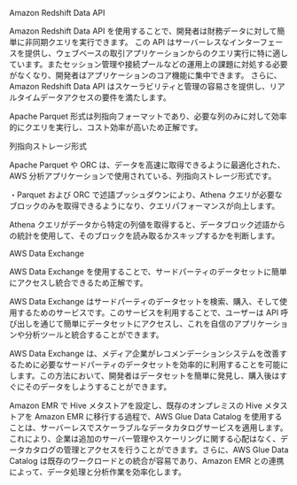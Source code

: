 Amazon Redshift Data API

Amazon Redshift Data API を使用することで、開発者は財務データに対して簡単に非同期クエリを実行できます。
この API はサーバーレスなインターフェースを提供し、ウェブベースの取引アプリケーションからのクエリ実行に特に適しています。またセッション管理や接続プールなどの運用上の課題に対処する必要がなくなり、開発者はアプリケーションのコア機能に集中できます。
さらに、Amazon Redshift Data API はスケーラビリティと管理の容易さを提供し、リアルタイムデータアクセスの要件を満たします。

Apache Parquet 形式は列指向フォーマットであり、必要な列のみに対して効率的にクエリを実行し、コスト効率が高いため正解です。

列指向ストレージ形式

Apache Parquet や ORC は、データを高速に取得できるように最適化された、AWS 分析アプリケーションで使用されている、列指向ストレージ形式です。

・Parquet および ORC で述語プッシュダウンにより、Athena クエリが必要なブロックのみを取得できるようになり、クエリパフォーマンスが向上します。

Athena クエリがデータから特定の列値を取得すると、データブロック述語からの統計を使用して、そのブロックを読み取るかスキップするかを判断します。

AWS Data Exchange

AWS Data Exchange を使用することで、サードパーティのデータセットに簡単にアクセスし統合できるため正解です。

AWS Data Exchange はサードパーティのデータセットを検索、購入、そして使用するためのサービスです。このサービスを利用することで、ユーザーは API 呼び出しを通じて簡単にデータセットにアクセスし、これを自信のアプリケーションや分析ツールと統合することができます。

AWS Data Exchange は、メディア企業がレコメンデーションシステムを改善するために必要なサードパーティのデータセットを効率的に利用することを可能にします。この方法において、開発者はデータセットを簡単に発見し、購入後はすぐにそのデータをしようすることができます。

Amazon EMR で Hive メタストアを設定し、既存のオンプレミスの Hive メタストアを Amazon EMR に移行する過程で、AWS Glue Data Catalog を使用することは、サーバーレスでスケーラブルなデータカタログサービスを適用します。
これにより、企業は追加のサーバー管理やスケーリングに関する心配はなく、データカタログの管理とアクセスを行うことができます。さらに、AWS Glue Data Catalog は既存のワークロードとの統合が容易であり、Amazon EMR との連携によって、データ処理と分析作業を効率化します。
